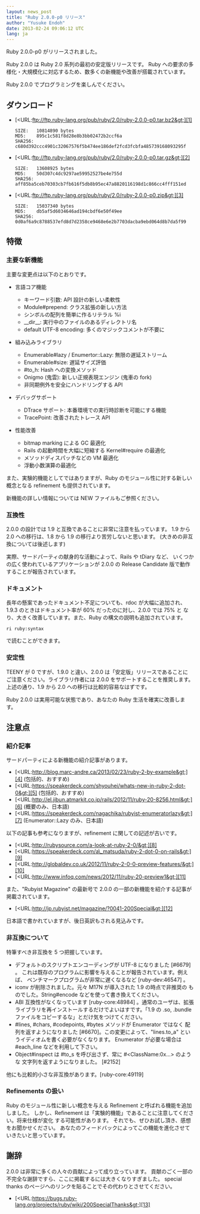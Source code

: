 ```yaml
---
layout: news_post
title: "Ruby 2.0.0-p0 リリース"
author: "Yusuke Endoh"
date: 2013-02-24 09:06:12 UTC
lang: ja
---
```


Ruby 2.0.0-p0 がリリースされました。

Ruby 2.0.0 は Ruby 2.0 系列の最初の安定版リリースです。 Ruby
への要求の多様化・大規模化に対応するため、数多くの新機能や改善が搭載されています。

Ruby 2.0.0 でプログラミングを楽しんでください。

## ダウンロード

* [&lt;URL:ftp://ftp.ruby-lang.org/pub/ruby/2.0/ruby-2.0.0-p0.tar.bz2&gt;][1]

      SIZE:   10814890 bytes
      MD5:    895c1c581f8d28e8b3bb02472b2ccf6a
      SHA256: c680d392ccc4901c32067576f5b474ee186def2fcd3fcbfa485739168093295f

* [&lt;URL:ftp://ftp.ruby-lang.org/pub/ruby/2.0/ruby-2.0.0-p0.tar.gz&gt;][2]

      SIZE:   13608925 bytes
      MD5:    50d307c4dc9297ae59952527be4e755d
      SHA256: aff85ba5ceb70303cb7fb616f5db8b95ec47a8820116198d1c866cc4fff151ed

* [&lt;URL:ftp://ftp.ruby-lang.org/pub/ruby/2.0/ruby-2.0.0-p0.zip&gt;][3]

      SIZE:   15037340 bytes
      MD5:    db5af5d6034646ad194cbdf6e50f49ee
      SHA256: 0d0af6a9c8788537efd8d7d2358ce9468e6e2b7703dacba9ebd064d8b7da5f99

## 特徴

### 主要な新機能

主要な変更点は以下のとおりです。

* 言語コア機能
  * キーワード引数: API 設計の新しい柔軟性
  * Module#prepend: クラス拡張の新しい方法
  * シンボルの配列を簡単に作るリテラル %i
  * \_\_dir\_\_: 実行中のファイルのあるディレクトリ名
  * default UTF-8 encoding: 多くのマジックコメントが不要に

* 組み込みライブラリ
  * Enumerable#lazy / Enumertor::Lazy: 無限の遅延ストリーム
  * Enumerable#size: 遅延サイズ評価
  * \#to\_h: Hash への変換メソッド
  * Onigmo (鬼雲): 新しい正規表現エンジン (鬼車の fork)
  * 非同期例外を安全にハンドリングする API

* デバッグサポート
  * DTrace サポート: 本番環境での実行時診断を可能にする機能
  * TracePoint: 改善されたトレース API

* 性能改善
  * bitmap marking による GC 最適化
  * Rails の起動時間を大幅に短縮する Kernel#require の最適化
  * メソッドディスパッチなどの VM 最適化
  * 浮動小数演算の最適化

また、実験的機能としてではありますが、Ruby のモジュール性に対する新しい 概念となる refinement も提供されています。

新機能の詳しい情報については NEW ファイルもご参照ください。

### 互換性

2\.0.0 の設計では 1.9 と互換であることに非常に注意を払っています。 1.9 から 2.0 への移行は、1.8 から 1.9
の移行より苦労しないと思います。 (大きめの非互換については後述します)

実際、サードパーティの献身的な活動によって、Rails や tDiary など、 いくつかの広く使われているアプリケーションが 2.0.0 の
Release Candidate 版で動作することが報告されています。

### ドキュメント

長年の懸案であったドキュメント不足についても、rdoc が大幅に追加され、 1.9.3 のときはドキュメント率が 60%
だったのに対し、2.0.0 では 75% と なり、大きく改善しています。また、Ruby の構文の説明も追加されています。

    ri ruby:syntax

で読むことができます。

### 安定性

TEENY が 0 ですが、1.9.0 と違い、2.0.0 は「安定版」リリースであることに ご注意ください。ライブラリ作者には 2.0.0
をサポートすることを推奨します。 上述の通り、1.9 から 2.0 への移行は比較的容易なはずです。

Ruby 2.0.0 は実用可能な状態であり、あなたの Ruby 生活を確実に改善します。

## 注意点

### 紹介記事

サードパーティによる新機能の紹介記事があります。

* [&lt;URL:http://blog.marc-andre.ca/2013/02/23/ruby-2-by-example&gt;][4]
  (包括的、おすすめ)
* [&lt;URL:https://speakerdeck.com/shyouhei/whats-new-in-ruby-2-dot-0&gt;][5]
  (包括的、おすすめ)
* [&lt;URL:http://el.jibun.atmarkit.co.jp/rails/2012/11/ruby-20-8256.html&gt;][6]
  (概要のみ、日本語)
* [&lt;URL:https://speakerdeck.com/nagachika/rubyist-enumeratorlazy&gt;][7]
  (Enumerator::Lazy のみ、日本語)

以下の記事も参考になりますが、refinement に関しての記述が古いです。

* [&lt;URL:http://rubysource.com/a-look-at-ruby-2-0/&gt;][8]
* [&lt;URL:https://speakerdeck.com/a\_matsuda/ruby-2-dot-0-on-rails&gt;][9]
* [&lt;URL:http://globaldev.co.uk/2012/11/ruby-2-0-0-preview-features/&gt;][10]
* [&lt;URL:http://www.infoq.com/news/2012/11/ruby-20-preview1&gt;][11]

また、\"Rubyist Magazine\" の最新号で 2.0.0 の一部の新機能を紹介する記事が 掲載されています。

* [&lt;URL:http://jp.rubyist.net/magazine/?0041-200Special&gt;][12]

日本語で書かれていますが、後日英訳もされる見込みです。

### 非互換について

特筆すべき非互換を 5 つ把握しています。

* デフォルトのスクリプトエンコーディングが UTF-8 になりました \[#6679\] 。
  これは既存のプログラムに影響を与えることが報告されています。例えば、 ベンチマークプログラムが非常に遅くなるなど
  \[ruby-dev:46547\] 。
* iconv が削除されました。元々 M17N が導入された 1.9 の時点で非推奨の ものでした。String#encode
  などを使って書き換えてください。
* ABI 互換性がなくなっています \[ruby-core:48984\] 。通常のユーザは、拡張
  ライブラリを再インストールするだけでよいはすです。「1.9 の .so, .bundle ファイルをコピーするな」とだけ気をつけてください。
* \#lines, #chars, #codepoints, #bytes メソッドが Enumerator ではなく
  配列を返すようになりました \[#6670\]。この変更によって、\"lines.to\_a\" というイディオムを書く必要がなくなります。
  Enumerator が必要な場合は #each\_line などを利用して下さい。
* Object#inspect は #to\_s を呼び出さず、常に #&lt;ClassName:0x...&gt; のような
  文字列を返すようになりました。 \[#2152\]

他にも比較的小さな非互換があります。\[ruby-core:49119\]

### Refinements の扱い

Ruby のモジュール性に新しい概念を与える Refinement と呼ばれる機能を追加しました。 しかし、Refinement
は「実験的機能」であることに注意してください。将来仕様が変化 する可能性があります。 それでも、ぜひお試し頂き、感想をお聞かせください。
あなたのフィードバックによってこの機能を進化させていきたいと思っています。

## 謝辞

2\.0.0 は非常に多くの人々の貢献によって成り立っています。 貢献のごく一部の不完全な謝辞ですら、ここに掲載するには大きくなりすぎました。
special thanks のページヘのリンクを貼ることでその代わりとさせてください。

* [&lt;URL:https://bugs.ruby-lang.org/projects/ruby/wiki/200SpecialThanks&gt;][13]



[1]: ftp://ftp.ruby-lang.org/pub/ruby/2.0/ruby-2.0.0-p0.tar.bz2
[2]: ftp://ftp.ruby-lang.org/pub/ruby/2.0/ruby-2.0.0-p0.tar.gz
[3]: ftp://ftp.ruby-lang.org/pub/ruby/2.0/ruby-2.0.0-p0.zip
[4]: http://blog.marc-andre.ca/2013/02/23/ruby-2-by-example
[5]: https://speakerdeck.com/shyouhei/whats-new-in-ruby-2-dot-0
[6]: http://el.jibun.atmarkit.co.jp/rails/2012/11/ruby-20-8256.html
[7]: https://speakerdeck.com/nagachika/rubyist-enumeratorlazy
[8]: http://rubysource.com/a-look-at-ruby-2-0/
[9]: https://speakerdeck.com/a_matsuda/ruby-2-dot-0-on-rails
[10]: http://globaldev.co.uk/2012/11/ruby-2-0-0-preview-features/
[11]: http://www.infoq.com/news/2012/11/ruby-20-preview1
[12]: http://jp.rubyist.net/magazine/?0041-200Special
[13]: https://bugs.ruby-lang.org/projects/ruby/wiki/200SpecialThanks
